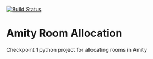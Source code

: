 [![Build Status](https://travis-ci.org/andela-jmwangi/Amity-Room-Allocation.svg?branch=master)](https://travis-ci.org/andela-jmwangi/Amity-Room-Allocation)
# Amity Room Allocation
Checkpoint 1 python project for allocating rooms in Amity
